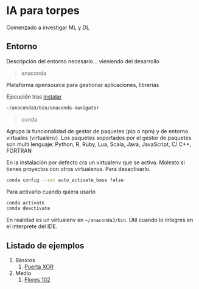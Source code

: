 # IA para torpes
Comenzado a investigar ML y DL

## Entorno
Descripción del entorno necesario... vieniendo del desarrollo


> anaconda

Plataforma opensource para gestionar aplicaciones, librerías 

Ejecución tras [instalar](https://www.anaconda.com/products/individual)

```bash
~/anaconda3/bin/anaconda-navigator
```

> conda

Agrupa la funcionalidad de gestor de paquetes (pip o npm) y de entorno virtuales (virtualenv). Los paquetes soportados por el gestor de paquetes son multi lenguaje: Python, R, Ruby, Lua, Scala, Java, JavaScript, C/ C++, FORTRAN

En la instalación por defecto cra un virtualenv que se activa. Molesto si tienes proyectos con otros virtualenvs. Para desactivarlo.

```bash
conda config --set auto_activate_base false
```  

Para activarlo cuando quiera usarlo

```bash
conda activate
conda deactivate
```

En realidad es un virtualenv en ``` ~/anaconda3/bin ```. Útil cuando lo integres en el interprete del IDE.

## Listado de ejemplos

1. Básicos
    1. [Puerta XOR](01_básicos/01_XOR/)
2. Medio
    1. [Flores 102](02_medio/Clasificación/01_Flores/README.md)